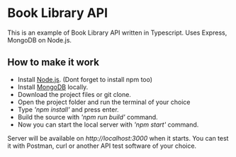 # Book Library API

This is an example of Book Library API written in Typescript. Uses Express, MongoDB on Node.js.

## How to make it work

* Install [Node.js](https://nodejs.org/en/). (Dont forget to install npm too)
* Install [MongoDB](https://docs.mongodb.com/manual/installation/) locally.
* Download the project files or git clone.
* Open the project folder and run the terminal of your choice
* Type *'npm install'* and press enter.
* Build the source with *'npm run build'* command.
* Now you can start the local server with *'npm start'* command.

Server will be available on *http://localhost:3000* when it starts. You can test it with Postman, curl or another API test software of your choice.